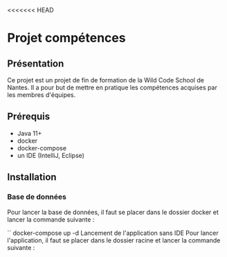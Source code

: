 <<<<<<< HEAD
# Projet compétences
## Présentation
Ce projet est un projet de fin de formation de la Wild Code School de Nantes. Il a pour but de mettre en pratique les compétences acquises par les membres d'équipes.

## Prérequis
- Java 11+
- docker
- docker-compose
- un IDE (IntelliJ, Eclipse)
## Installation
### Base de données
Pour lancer la base de données, il faut se placer dans le dossier docker et lancer la commande suivante :

``
docker-compose up -d
Lancement de l'application sans IDE
Pour lancer l'application, il faut se placer dans le dossier racine et lancer la commande suivante :


